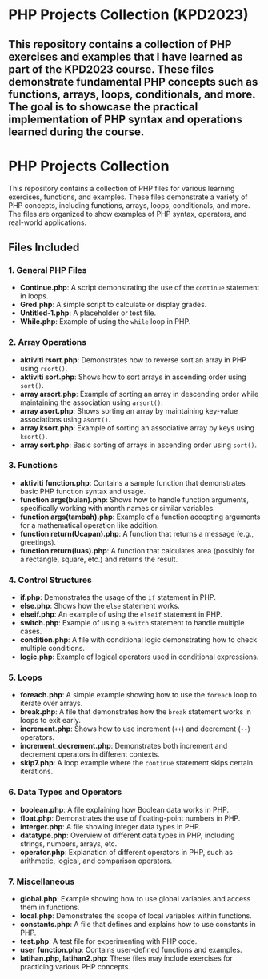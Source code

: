 # PHP Projects Collection (KPD2023)

This repository contains a collection of PHP exercises and examples that I have learned as part of the **KPD2023** course. These files demonstrate fundamental PHP concepts such as functions, arrays, loops, conditionals, and more. The goal is to showcase the practical implementation of PHP syntax and operations learned during the course.
---
# PHP Projects Collection

This repository contains a collection of PHP files for various learning exercises, functions, and examples. These files demonstrate a variety of PHP concepts, including functions, arrays, loops, conditionals, and more. The files are organized to show examples of PHP syntax, operators, and real-world applications.

## Files Included

### **1. General PHP Files**
- **Continue.php**: A script demonstrating the use of the `continue` statement in loops.
- **Gred.php**: A simple script to calculate or display grades.
- **Untitled-1.php**: A placeholder or test file.
- **While.php**: Example of using the `while` loop in PHP.

### **2. Array Operations**
- **aktiviti rsort.php**: Demonstrates how to reverse sort an array in PHP using `rsort()`.
- **aktiviti sort.php**: Shows how to sort arrays in ascending order using `sort()`.
- **array arsort.php**: Example of sorting an array in descending order while maintaining the association using `arsort()`.
- **array asort.php**: Shows sorting an array by maintaining key-value associations using `asort()`.
- **array ksort.php**: Example of sorting an associative array by keys using `ksort()`.
- **array sort.php**: Basic sorting of arrays in ascending order using `sort()`.

### **3. Functions**
- **aktiviti function.php**: Contains a sample function that demonstrates basic PHP function syntax and usage.
- **function args(bulan).php**: Shows how to handle function arguments, specifically working with month names or similar variables.
- **function args(tambah).php**: Example of a function accepting arguments for a mathematical operation like addition.
- **function return(Ucapan).php**: A function that returns a message (e.g., greetings).
- **function return(luas).php**: A function that calculates area (possibly for a rectangle, square, etc.) and returns the result.

### **4. Control Structures**
- **if.php**: Demonstrates the usage of the `if` statement in PHP.
- **else.php**: Shows how the `else` statement works.
- **elseif.php**: An example of using the `elseif` statement in PHP.
- **switch.php**: Example of using a `switch` statement to handle multiple cases.
- **condition.php**: A file with conditional logic demonstrating how to check multiple conditions.
- **logic.php**: Example of logical operators used in conditional expressions.
  
### **5. Loops**
- **foreach.php**: A simple example showing how to use the `foreach` loop to iterate over arrays.
- **break.php**: A file that demonstrates how the `break` statement works in loops to exit early.
- **increment.php**: Shows how to use increment (`++`) and decrement (`--`) operators.
- **increment_decrement.php**: Demonstrates both increment and decrement operators in different contexts.
- **skip7.php**: A loop example where the `continue` statement skips certain iterations.

### **6. Data Types and Operators**
- **boolean.php**: A file explaining how Boolean data works in PHP.
- **float.php**: Demonstrates the use of floating-point numbers in PHP.
- **interger.php**: A file showing integer data types in PHP.
- **datatype.php**: Overview of different data types in PHP, including strings, numbers, arrays, etc.
- **operator.php**: Explanation of different operators in PHP, such as arithmetic, logical, and comparison operators.

### **7. Miscellaneous**
- **global.php**: Example showing how to use global variables and access them in functions.
- **local.php**: Demonstrates the scope of local variables within functions.
- **constants.php**: A file that defines and explains how to use constants in PHP.
- **test.php**: A test file for experimenting with PHP code.
- **user function.php**: Contains user-defined functions and examples.
- **latihan.php, latihan2.php**: These files may include exercises for practicing various PHP concepts.

